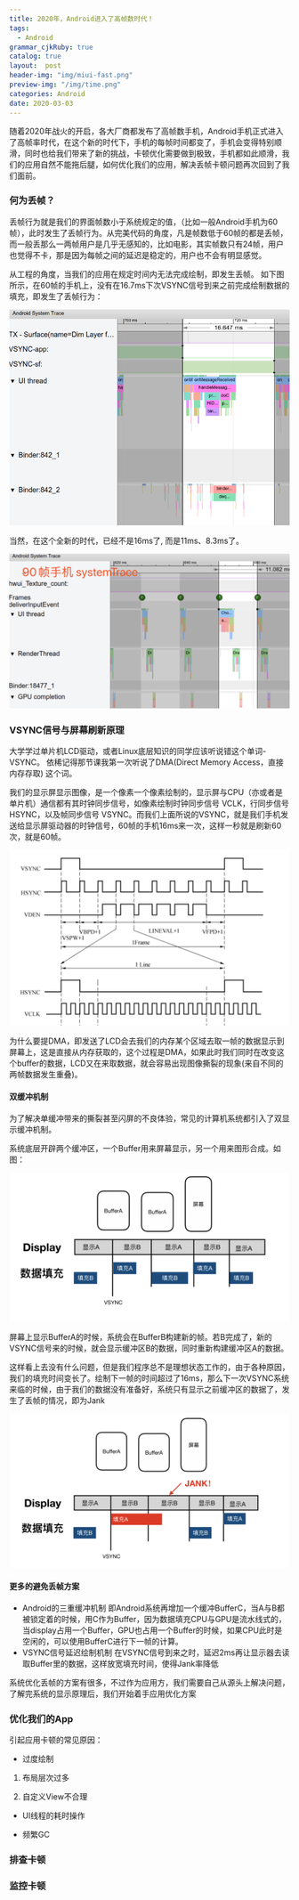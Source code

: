 ```yaml
---
title: 2020年，Android进入了高帧数时代！
tags:
  - Android
grammar_cjkRuby: true
catalog: true
layout:  post
header-img: "img/miui-fast.png"
preview-img: "/img/time.png"
categories: Android
date: 2020-03-03
---
```


随着2020年战火的开启，各大厂商都发布了高帧数手机，Android手机正式进入了高帧率时代，在这个新的时代下，手机的每帧时间都变了，手机会变得特别顺滑，同时也给我们带来了新的挑战，卡顿优化需要做到极致，手机都如此顺滑，我们的应用自然不能拖后腿，如何优化我们的应用，解决丢帧卡顿问题再次回到了我们面前。

### 何为丢帧？

丢帧行为就是我们的界面帧数小于系统规定的值，（比如一般Android手机为60帧），此时发生了丢帧行为。从完美代码的角度，凡是帧数低于60帧的都是丢帧，而一般丢那么一两帧用户是几乎无感知的，比如电影，其实帧数只有24帧，用户也觉得不卡，那是因为每帧之间的延迟是稳定的，用户也不会有明显感觉。

从工程的角度，当我们的应用在规定时间内无法完成绘制，即发生丢帧。
如下图所示，在60帧的手机上，没有在16.7ms下次VSYNC信号到来之前完成绘制数据的填充，即发生了丢帧行为：

![](/img/frameloss/16ms.png)

当然，在这个全新的时代，已经不是16ms了, 而是11ms、8.3ms了。

![小米10 90帧手机trance](/img/frameloss/mi10.png)

### VSYNC信号与屏幕刷新原理

大学学过单片机LCD驱动，或者Linux底层知识的同学应该听说错这个单词- VSYNC。 依稀记得那节课我第一次听说了DMA(Direct Memory Access，直接内存存取) 这个词。

我们的显示屏显示图像，是一个像素一个像素绘制的，显示屏与CPU（亦或者是单片机）通信都有其时钟同步信号，如像素绘制时钟同步信号 VCLK，行同步信号HSYNC，以及帧同步信号 VSYNC。而我们上面所说的VSYNC，就是我们手机发送给显示屏驱动器的时钟信号，60帧的手机16ms来一次，这样一秒就是刷新60次，就是60帧。

![vsync](/img/frameloss/vsync.png)

为什么要提DMA，即发送了LCD会去我们的内存某个区域去取一帧的数据显示到屏幕上，这是直接从内存获取的，这个过程是DMA，如果此时我们同时在改变这个buffer的数据，LCD又在来取数据，就会容易出现图像撕裂的现象(来自不同的两帧数据发生重叠)。

#### 双缓冲机制

为了解决单缓冲带来的撕裂甚至闪屏的不良体验，常见的计算机系统都引入了双显示缓冲机制。

系统底层开辟两个缓冲区，一个Buffer用来屏幕显示，另一个用来图形合成。如图：

![DoubleBufferDislpay](/img/frameloss/DoubleBufferDislpay.png)

屏幕上显示BufferA的时候，系统会在BufferB构建新的帧。若B完成了，新的VSYNC信号来的时候，就会显示缓冲区B的数据，同时重新构建缓冲区A的数据。

这样看上去没有什么问题，但是我们程序总不是理想状态工作的，由于各种原因，我们的填充时间变长了。绘制下一帧的时间超过了16ms，那么下一次VSYNC系统来临的时候，由于我们的数据没有准备好，系统只有显示之前缓冲区的数据了，发生了丢帧的情况，即为Jank

![DoubleBufferDislpay-丢帧](/img/frameloss/jank.png)


#### 更多的避免丢帧方案
- Android的三重缓冲机制
      即Android系统再增加一个缓冲BufferC，当A与B都被锁定着的时候，用C作为Buffer，因为数据填充CPU与GPU是流水线式的，当display占用一个Buffer，GPU也占用一个Buffer的时候，如果CPU此时是空闲的，可以使用BufferC进行下一帧的计算。
- VSYNC信号延迟绘制机制
      在VSYNC信号到来之时，延迟2ms再让显示器去读取Buffer里的数据，这样放宽填充时间，使得Jank率降低
 
系统优化丢帧的方案有很多，不过作为应用方，我们需要自己从源头上解决问题，了解完系统的显示原理后，我们开始着手应用优化方案

### 优化我们的App

引起应用卡顿的常见原因：
  - 过度绘制
 1. 布局层次过多
     

 2. 自定义View不合理

- UI线程的耗时操作 


- 频繁GC



### 排查卡顿

### 监控卡顿




